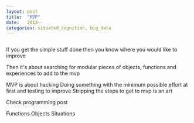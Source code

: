 ```yaml
---
layout: post
title:  "MVP"
date:   2013--
categories: situated_cognition, big_data
---
```


![]()

If you get the simple stuff done then you know where you would like to improve

Then it's about searching for modular pieces of objects, functions and experiences to add to the mvp

MVP is about hacking
Doing something with the minimum possible effort at first and testing to improve 
Stripping the steps to get to mvp is an art

Check programming post

Functions 
Objects 
Situations